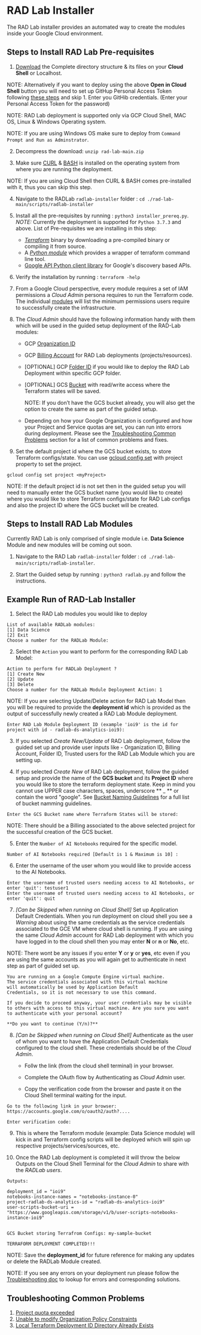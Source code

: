 # RAD Lab Installer

The RAD Lab installer provides an automated way to create the modules inside your Google Cloud environment.  

## Steps to Install RAD Lab Pre-requisites

1. [Download](https://github.com/GoogleCloudPlatform/rad-lab/archive/refs/heads/main.zip) the Complete directory structure & its files on your **Cloud Shell** or Localhost.

NOTE: Alternatively if you want to deploy using the above **Open in Cloud Shell** button you will need to set up GitHup Personal Access Token following [these steps](https://docs.github.com/en/github/authenticating-to-github/keeping-your-account-and-data-secure/creating-a-personal-access-token) and skip 1. Enter you GitHib credentials. (Enter your Personal Access Token for the password)

NOTE: RAD Lab deployment is supported only via GCP Cloud Shell, MAC OS, Linux & Windows Operating system.

NOTE: If you are using Windows OS make sure to deploy from `Command Prompt and Run as Adminstrator`.

2. Decompress the download: `unzip rad-lab-main.zip`

3. Make sure [CURL](https://curl.se/) & [BASH](https://en.wikipedia.org/wiki/Bash_(Unix_shell)) is installed on the operating system from where you are running the deployment.

NOTE: If you are using Cloud Shell then CURL & BASH comes pre-installed with it, thus you can skip this step.

4. Navigate to the RADLab `radlab-installer` folder : `cd ./rad-lab-main/scripts/radlab-installer`

5. Install all the pre-requisites by running : `python3 installer_prereq.py`. _NOTE:_ Currently the deployment is supported for `Python 3.7.3` and above. List of Pre-requisites we are installing in this step:

    * _[Terraform](https://learn.hashicorp.com/tutorials/terraform/install-cli#install-terraform)_ binary by downloading a pre-compiled binary or compiling it from source.
    * A _[Python module](https://pypi.org/project/python-terraform/)_ which provides a wrapper of terraform command line tool.
    * [Google API Python client library](https://cloud.google.com/apis/docs/client-libraries-explained#google_api_client_libraries) for Google's discovery based APIs.

6. Verify the installation by running : `terraform -help`

7. From a Google Cloud perspective, every module requires a set of IAM permissions a _Cloud Admin_ persona requires to run the Terraform code. The individual [modules](../../modules) will list the minimum permissions users require to successfully create the infrastructure.

8. The _Cloud Admin_ should have the following information handy with them which will be used in the guided setup deployment of the RAD-Lab modules:

   * GCP [Organization ID](https://cloud.google.com/resource-manager/docs/creating-managing-organization#retrieving_your_organization_id)
   * GCP [Billing Account](https://cloud.google.com/billing/docs/how-to/manage-billing-account) for RAD Lab deployments (projects/resources).
   * [OPTIONAL] GCP [Folder ID](https://cloud.google.com/resource-manager/docs/creating-managing-folders#view) if you would like to deploy the RAD Lab Deployment within specific GCP folder.
   * [OPTIONAL] GCS [Bucket](https://cloud.google.com/storage/docs/creating-buckets) with read/write access where the Terraform states will be saved.

     NOTE: If you don’t have the GCS bucket already, you will also get the option to create the same as part of the guided setup.
   * Depending on how your Google Organization is configured and how your Project and Service quotas are set, you can run into errors during deployment. Please see the [Troubleshooting Common Problems](../../docs/TROUBLESHOOTING.md) section for a list of common problems and fixes.

9. Set the default project id where the GCS bucket exists, to store Terraform configs/state. You can use [gcloud config set](https://cloud.google.com/sdk/gcloud/reference/config/set) with project property to set the project.

```
gcloud config set project <myProject>
```

NOTE: If the default project id is not set then in the guided setup you will need to manually enter the GCS bucket name (you would like to create) where you would like to store Terraform configs/state for RAD Lab configs and also the project ID where the GCS bucket will be created.

## Steps to Install RAD Lab Modules

Currently RAD Lab is only comprised of single module i.e. **Data Science** Module and new modules will be coming out soon.

1. Navigate to the RAD Lab `radlab-installer` folder : `cd ./rad-lab-main/scripts/radlab-installer`.

2. Start the Guided setup by running : `python3 radlab.py` and follow the instructions.


## Example Run of RAD-Lab Installer 

1. Select the RAD Lab modules you would like to deploy

```
List of available RADLab modules:
[1] Data Science
[2] Exit
Choose a number for the RADLab Module: 
```

2. Select the `Action` you want to perform for the corresponding RAD Lab Model:

```
Action to perform for RADLab Deployment ?
[1] Create New
[2] Update
[3] Delete
Choose a number for the RADLab Module Deployment Action: 1
```

NOTE: If you are selecting Update/Delete action for RAD Lab Model then you will be required to provide the **deployment id** which is provided as the output of successfully newly created a RAD Lab Module deployment.

```
Enter RAD Lab Module Deployment ID (example 'ioi9' is the id for project with id - radlab-ds-analytics-ioi9):
```
3. If you selected _Create New/Update_ of RAD Lab deployment, follow the guided set up and provide user inputs like - Organization ID, Billing Account, Folder ID, Trusted users for the RAD Lab Module which you are setting up.

4. If you selected _Create New_ of RAD Lab deployment, follow the guided setup and provide the name of the **GCS bucket** and its **Project ID** where you would like to store the terraform deployment state.  Keep in mind you cannot use UPPER case characters, spaces, underscore ** _ ** or contain the word "google". See [Bucket Naming Guidelines](https://cloud.google.com/storage/docs/naming-buckets) for a full list of bucket namming guidelines.

```
Enter the GCS Bucket name where Terraform States will be stored: 
```

NOTE: There should be a Billing associated to the above selected project for the successful creation of the GCS bucket.

5. Enter the `Number of AI Notebooks` required for the specific model.

```
Number of AI Notebooks required [Default is 1 & Maximum is 10] :
```

6. Enter the username of the user whom you would like to provide access to the AI Notebooks.

```
Enter the username of trusted users needing access to AI Notebooks, or enter 'quit': testuser1
Enter the username of trusted users needing access to AI Notebooks, or enter 'quit': quit
```

7. _[Can be Skipped when running on Cloud Shell]_ Set up Application Default Credentials. When you run deployment on cloud shell you see a _Warning_ about using the same credentials as the service credentials associated to the GCE VM where cloud shell is running. If you are using the same _Cloud Admin_ account for RAD Lab deployment with which you have logged in to the cloud shell then you may enter **N** or **n** or **No**, etc.

NOTE: There wont be any issues if you enter **Y** or **y** or **yes**, etc even if you are using the same accounts as you will again get to authenticate in next step as part of guided set up.

```
You are running on a Google Compute Engine virtual machine.
The service credentials associated with this virtual machine
will automatically be used by Application Default
Credentials, so it is not necessary to use this command.

If you decide to proceed anyway, your user credentials may be visible
to others with access to this virtual machine. Are you sure you want
to authenticate with your personal account?

**Do you want to continue (Y/n)?**
```

8. _[Can be Skipped when running on Cloud Shell]_ Authenticate as the user of whom you want to have the Application Default Credentials configured to the cloud shell. These credentials should be of the _Cloud Admin_.

   * Follw the link (from the cloud shell terminal) in your browser.

   * Complete the OAuth flow by Authenticating  as _Cloud Admin_ user.

   * Copy the verification code from the browser and paste it on the Cloud Shell terminal waiting for the input.

```
Go to the following link in your browser:  https://accounts.google.com/o/oauth2/auth?....

Enter verification code:
```

9. This is where the Terraform module (example: Data Science module) will kick in and Terraform config scripts will be deployed which will spin up respective projects/services/sources, etc.

10. Once the RAD Lab deployment is completed it will throw the below Outputs on the Cloud Shell Terminal for the _Cloud Admin_ to share with the _RADLab users_.

```
Outputs:

deployment_id = "ioi9"
notebooks-instance-names = "notebooks-instance-0"
project-radlab-ds-analytics-id = "radlab-ds-analytics-ioi9"
user-scripts-bucket-uri = "https://www.googleapis.com/storage/v1/b/user-scripts-notebooks-instance-ioi9"


GCS Bucket storing Terrafrom Configs: my-sample-bucket

TERRAFORM DEPLOYMENT COMPLETED!!!
```

NOTE: Save the **deployment_id** for future reference for making any updates or delete the RADLab Module created.

NOTE: If you see any errors on your deployment run please follow the [Troubleshooting doc](../../docs/TROUBLESHOOTING.md#rad-lab-troubleshooting) to lookup for errors and corresponding solutions.

## Troubleshooting Common Problems

1. [Project quota exceeded](../../docs/TROUBLESHOOTING.md#project-quota-exceeded)
2. [Unable to modify Organization Policy Constraints](../../docs/TROUBLESHOOTING.md#google-organization-policies---unable-to-modify-constraints)
3. [Local Terraform Deployment ID Directory Already Exists](../../docs/TROUBLESHOOTING.md#local-terraform-deployment-id-directory-already-exists)
